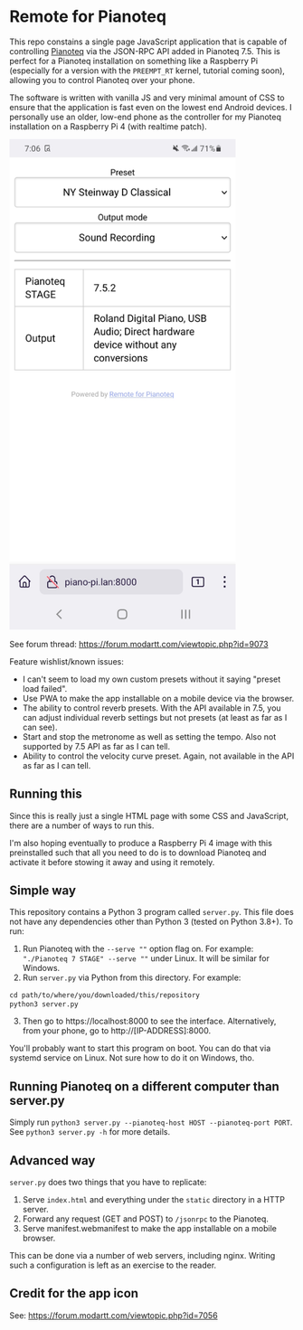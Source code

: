 Remote for Pianoteq
===================

This repo constains a single page JavaScript application that is capable of
controlling [Pianoteq](https://www.modartt.com/pianoteq) via the JSON-RPC API
added in Pianoteq 7.5. This is perfect for a Pianoteq installation on something
like a Raspberry Pi (especially for a version with the `PREEMPT_RT` kernel,
tutorial coming soon), allowing you to control Pianoteq over your phone.

The software is written with vanilla JS and very minimal amount of CSS to
ensure that the application is fast even on the lowest end Android devices. I
personally use an older, low-end phone as the controller for my Pianoteq
installation on a Raspberry Pi 4 (with realtime patch).

<img width="400" alt="" src="remote-for-pianoteq.jpg">

See forum thread: https://forum.modartt.com/viewtopic.php?id=9073

Feature wishlist/known issues:

- I can't seem to load my own custom presets without it saying "preset load
  failed".
- Use PWA to make the app installable on a mobile device via the browser.
- The ability to control reverb presets. With the API available in 7.5, you can
  adjust individual reverb settings but not presets (at least as far as I can
  see).
- Start and stop the metronome as well as setting the tempo. Also not supported
  by 7.5 API as far as I can tell.
- Ability to control the velocity curve preset. Again, not available in the API
  as far as I can tell.

Running this
------------

Since this is really just a single HTML page with some CSS and JavaScript,
there are a number of ways to run this. 

I'm also hoping eventually to produce a Raspberry Pi 4 image with this
preinstalled such that all you need to do is to download Pianoteq and activate
it before stowing it away and using it remotely.

Simple way
----------

This repository contains a Python 3 program called `server.py`. This file does
not have any dependencies other than Python 3 (tested on Python 3.8+). To run:

1. Run Pianoteq with the `--serve ""` option flag on. For example: `"./Pianoteq
   7 STAGE" --serve ""` under Linux. It will be similar for Windows.
2. Run `server.py` via Python from this directory. For example: 

```
cd path/to/where/you/downloaded/this/repository
python3 server.py
```

3. Then go to https://localhost:8000 to see the interface. Alternatively, from
   your phone, go to http://[IP-ADDRESS]:8000.

You'll probably want to start this program on boot. You can do that via systemd
service on Linux. Not sure how to do it on Windows, tho.

Running Pianoteq on a different computer than server.py
-------------------------------------------------------

Simply run `python3 server.py --pianoteq-host HOST --pianoteq-port PORT`. See
`python3 server.py -h` for more details.

Advanced way
------------

`server.py` does two things that you have to replicate:

1. Serve `index.html` and everything under the `static` directory in a HTTP
   server.
2. Forward any request (GET and POST) to `/jsonrpc` to the Pianoteq.
3. Serve manifest.webmanifest to make the app installable on a mobile browser.

This can be done via a number of web servers, including nginx. Writing such a
configuration is left as an exercise to the reader.

Credit for the app icon
-----------------------

See: https://forum.modartt.com/viewtopic.php?id=7056
